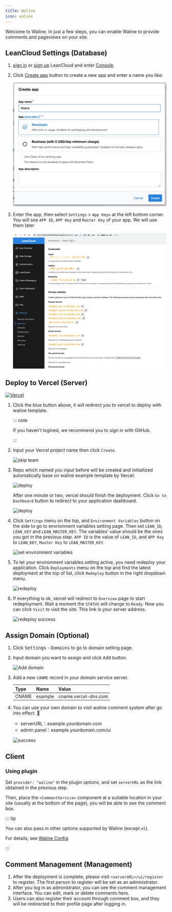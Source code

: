 ```yaml
---
title: Waline
icon: waline
---
```


Welcome to Waline. In just a few steps, you can enable Waline to provide comments and pageviews on your site.

<!-- more -->

## LeanCloud Settings (Database)

1. [sign in](https://console.leancloud.app/login) or [sign up](https://console.leancloud.app/register) LeanCloud and enter [Console](https://console.leancloud.app/apps).

1. Click [Create app](https://console.leancloud.app/apps) button to create a new app and enter a name you like:

   ![Create App](./assets/leancloud-app-1.jpg)

1. Enter the app, then select `Settings` > `App Keys` at the left bottom corner. You will see `APP ID`, `APP Key` and `Master Key` of your app. We will use them later

   ![ID and Key](./assets/leancloud-app-2.jpg)

## Deploy to Vercel (Server)

[![Vercel](https://vercel.com/button)](https://vercel.com/new/clone?repository-url=https%3A%2F%2Fgithub.com%2Fwalinejs%2Fwaline%2Ftree%2Fmain%2Fexample)

1. Click the blue button above, it will redirect you to vercel to deploy with waline template.

   ::: note

   If you haven't logined, we recommend you to sign in with GitHub.

   :::

1. Input your Vercel project name then click `Create`.

   ![skip team](/assets/image/vercel-2.png)

1. Repo which named you input before will be created and initiallized automatically base on waline example template by Vercel.

   ![deploy](/assets/image/vercel-3.png)

   After one minute or two, vercel should finish the deployment. Click `Go to Dashboard` button to redirect to your application dashboard.

   ![deploy](/assets/image/vercel-4.png)

1. Click `Settings` menu on the top, and `Environment Variables` button on the side to go to envrionment variables setting page. Then set `LEAN_ID`, `LEAN_KEY` and `LEAN_MASTER_KEY`. The variables’ value should be the ones you got in the previous step. `APP ID` is the value of `LEAN_ID`, and `APP Key` to `LEAN_KEY`, `Master Key` to `LEAN_MASTER_KEY`.

   ![set environment variables](/assets/image/vercel-5.png)

1. To let your environment variables setting active, you need redeploy your application. Click `Deployments` menu on the top and find the latest deployment at the top of list, click `Redeploy` button in the right dropdown menu.

   ![redeploy](/assets/image/vercel-6.png)

1. If everything is ok, vercel will redirect to `Overview` page to start redeployment. Wait a moment the `STATUS` will change to `Ready`. Now you can click `Visit` to visit the site. This link is your server address.

   ![redeploy success](/assets/image/vercel-7.png)

## Assign Domain (Optional)

1. Click <kbd>Settings</kbd> - <kbd>Domains</kbd> to go to domain setting page.

1. Input domain you want to assign and click <kbd>Add</kbd> button.

   ![Add domain](/assets/image/vercel-8.png)

1. Add a new `CANME` record in your domain service server.

   | Type  | Name    | Value                |
   | ----- | ------- | -------------------- |
   | CNAME | example | cname.vercel-dns.com |

1. You can use your own domain to visit waline comment system after go into effect. :tada:

   - serverURL：example.yourdomain.com
   - admin panel：example.yourdomain.com/ui

   ![success](/assets/image/vercel-9.png)

## Client

### Using plugin

Set `provider: "waline"` in the plugin options, and set `serverURL` as the link obtained in the previous step.

Then, place the `<CommentService>` component at a suitable location in your site (usually at the bottom of the page), you will be able to see the comment box.

::: tip

You can also pass in other options supported by Waline (except `el`).

For details, see [Waline Config](../config/waline.md)

:::

## Comment Management (Management)

1. After the deployment is complete, please visit `<serverURL>/ui/register` to register. The first person to register will be set as an administrator.
1. After you log in as administrator, you can see the comment management interface. You can edit, mark or delete comments here.
1. Users can also register their account through comment box, and they will be redirected to their profile page after logging in.
